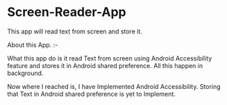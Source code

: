 # Screen-Reader-App
This app will read text from screen and store it.

About this App. :-

What this app do is it read Text from screen using Android Accessibility feature and stores it in Android shared preference.
All this happen in background.

Now where I reached is, I have Implemented Android Accessibility.
Storing that Text in Android shared preference is yet to Implement.
